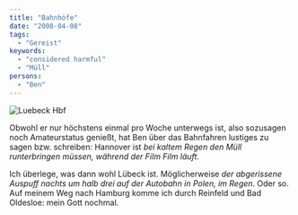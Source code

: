 ```yaml
---
title: "Bahnhöfe"
date: "2008-04-08"
tags:
  - "Gereist"
keywords:
  - "considered harmful"
  - "Müll"
persons:
  - "Ben"
---
```


![Luebeck Hbf](/img/codecandies/ZZ7E885F29.jpg)

Obwohl er nur höchstens einmal pro Woche unterwegs ist, also sozusagen noch Amateurstatus genießt, hat Ben über das Bahnfahren lustiges zu sagen bzw. schreiben: Hannover ist _bei kaltem Regen den Müll runterbringen müssen, während der Film Film läuft._

Ich überlege, was dann wohl Lübeck ist. Möglicherweise _der abgerissene Auspuff nachts um halb drei auf der Autobahn in Polen, im Regen_. Oder so. Auf meinem Weg nach Hamburg komme ich durch Reinfeld und Bad Oldesloe: mein Gott nochmal.
